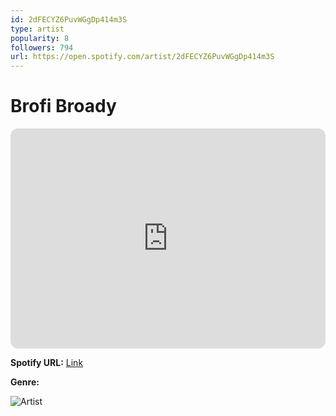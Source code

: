 ```yaml
---
id: 2dFECYZ6PuvWGgDp414m3S
type: artist
popularity: 8
followers: 794
url: https://open.spotify.com/artist/2dFECYZ6PuvWGgDp414m3S
---
```

# Brofi Broady

<iframe style="border-radius:12px" src="https://open.spotify.com/embed/artist/2dFECYZ6PuvWGgDp414m3S" width="100%" height="352" frameBorder="0" allowfullscreen="" allow="autoplay; clipboard-write; encrypted-media; fullscreen; picture-in-picture" loading="lazy"></iframe>

**Spotify URL:** [Link](https://open.spotify.com/artist/2dFECYZ6PuvWGgDp414m3S)

**Genre:** 

![Artist](https://i.scdn.co/image/ab6761610000e5eb058c354325636e3391444737)
